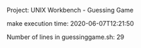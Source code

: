 Project: UNIX Workbench - Guessing Game

make execution time: 2020-06-07T12:21:50

Number of lines in guessinggame.sh: 29

